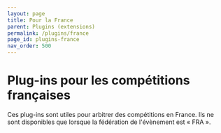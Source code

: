 ```yaml
---
layout: page
title: Pour la France
parent: Plugins (extensions)
permalink: /plugins/france
page_id: plugins-france
nav_order: 500
---
```


# Plug-ins pour les compétitions françaises

Ces plug-ins sont utiles pour arbitrer des compétitions en France. Ils ne sont disponibles que lorsque la fédération de l'évènement est « FRA ».
